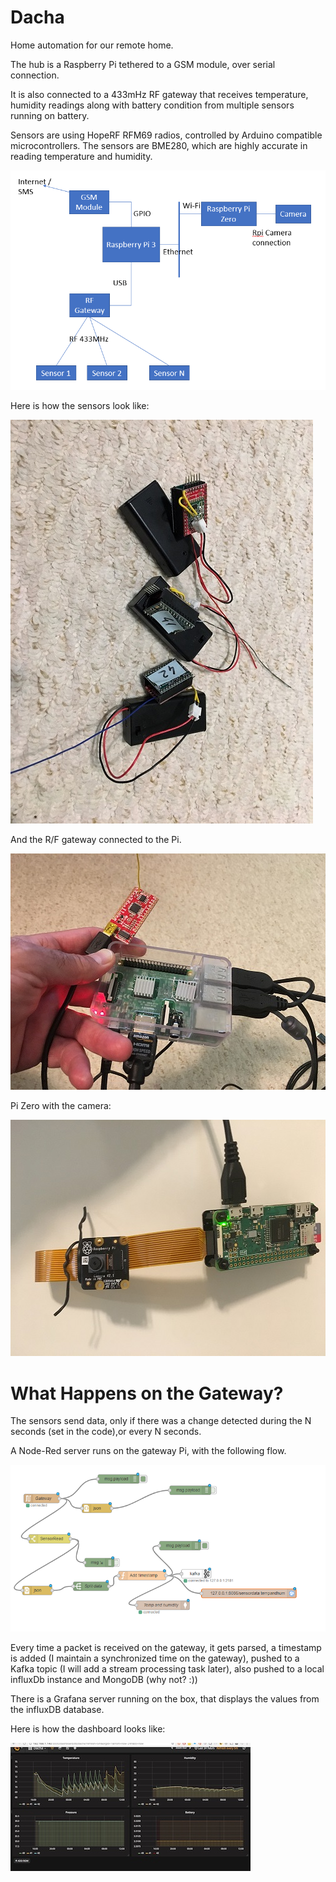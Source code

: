 # Dacha

Home automation for our remote home.

The hub is a Raspberry Pi tethered to a GSM module, over serial connection.

It is also connected to a 433mHz RF gateway that receives temperature, humidity readings along with battery condition from multiple sensors running on battery.

Sensors are using HopeRF RFM69 radios, controlled by Arduino compatible microcontrollers. The sensors are BME280, which are highly accurate in reading temperature and humidity.

![blockDiagram](./Docs/blockdiagram.png)

Here is how the sensors look like:

![sensors](./Docs/sensors.jpg)

And the R/F gateway connected to the Pi.

![sensors](./Docs/gateway.jpg)

Pi Zero with the camera:

![sensors](./Docs/piZeroWithCam.jpg)

# What Happens on the Gateway?
The sensors send data, only if there was a change detected during the N seconds (set in the code),or every N seconds.

A Node-Red server runs on the gateway Pi, with the following flow.

![sensors](./Docs/node-red-flow.png)

Every time a packet is received on the gateway, it gets parsed, a timestamp is added (I maintain a synchronized time on the gateway), pushed to a Kafka topic (I will add a stream processing task later), also pushed to a local influxDb instance and MongoDB (why not? :))

There is a Grafana server running on the box, that displays the values from the influxDB database.

Here is how the dashboard looks like:

![sensors](./Docs/dashboard.jpg)
